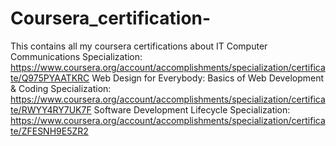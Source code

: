 # Coursera_certification-
This contains all my coursera certifications about IT
Computer Communications Specialization: https://www.coursera.org/account/accomplishments/specialization/certificate/Q975PYAATKRC
Web Design for Everybody: Basics of Web Development & Coding Specialization: https://www.coursera.org/account/accomplishments/specialization/certificate/RWYY4RY7UK7F
Software Development Lifecycle Specialization: https://www.coursera.org/account/accomplishments/specialization/certificate/ZFESNH9E5ZR2
